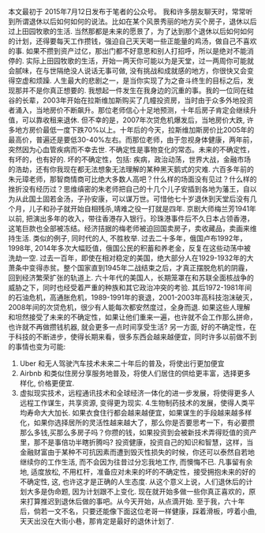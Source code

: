 本文最初于 2015年7月12日发布于笔者的公众号。
我和许多朋友聊天时，常常听到所谓退休以后如何如何的说法。比如在某个风景秀丽的地方买个房子，退休以后过上田园牧歌的生活.
当然那都是未来的愿景了，为了达到那个退休以后如何如何的计划，还得要每天工作攒钱，强迫自己天天喝一些正能量的鸡汤，做自己不喜欢的事. 如果不攒到资产过亿，那出门都不好意思和别人打招呼，所以是绝对不能消停的.
实际上田园牧歌的生活，开始一两天你可能以为是天堂，过一两周你可能就会腻味，在与世隔绝没人说话无事可做, 没有挑战和成就感的地方，你很快又会变得空虚和烦躁.
人生最大的悲剧之一，是当你实现了为之奋斗终生的目标之后，发现那并不是你真正想要的.
我想起一件发生在我身边的沉重的事。我的一位同在硅谷的长辈，2003年开始在拉斯维加斯购买了几幢投资房，当时由于众多外地投资者涌入，当地房价不断飙升。那位老师信心十足地预测，十年后房子肯定会继续升值，可以靠收租来退休.
但不幸的是，2007年次贷危机爆发后，当地房价大跌, 许多地方房价最低一度下跌70%以上。十年后的今天，拉斯维加斯房价比2005年的最高价，普遍还是要低30-40%左右。而那位老师，由于忽视身体健康，两年前，突然因为心血管疾病而不幸去世.
不确定性是事物变化的常态。未来的不确定性，有坏的，也有好的.
坏的不确定性，包括: 疾病，政治动荡，世界大战，金融市场的浩劫，还有你我现在都无法想象无法理解的某种黑天鹅式的灾难.
六百多年前的朱元璋老师，那智商情商可比绝大多数人高吧？什么样的场面没有见过？什么样的挫折没有经历过？思维缜密的朱老师把自己的十几个儿子安插到各地为藩王，自以为从此国土固若金汤，子孙安康，可以谋万世。可惜他七十岁退休到天堂后没有几个月，儿子和孙子就开始自相残杀,靖难之役一打就是四年.
京剧大师梅兰芳1941年以前, 把演出多年的收入，带往香港存入银行。珍珠港事件后不久日本占领香港，这笔巨款也全部被冻结。经济拮据的梅老师被迫回国卖房子，卖收藏品，卖画来维持生活. 类似的例子, 同时代的人, 不胜枚举.
过去二十多年，俄国卢布1992年，1998年, 2014年多次大幅贬值，俄国公民的积蓄和养老金，反复在这些动荡中被洗劫一空.
过去一百年，即使在相对稳定的美国，绝大部分人在1929-1932年的大萧条中变得赤贫。整个国家直到1945年二战结束之后，才真正摆脱危机的阴霾，回到经济繁荣扩张的轨道上.
六十年代的美国人，长期笼罩在和苏联全面核战争的威胁之下，同时也经受着严重的种族和其它政治冲突的考验. 其后1972-1981年间的石油危机，高通胀危机，1989-1991年的衰退，2001-2003年高科技泡沫破灭，2008年间的次贷危机，很少有人能每次都安然度过，全身而退.
如果这些人理解和坦然接受了未来的不确定性，如果让他们重来一遍，也许就不会工作那么拼命，也许就不再做攒钱机器, 就会更多一点时间享受生活?
另一方面, 好的不确定性，在于科技的不断进步，使得长期来看，很多东西会越来越便宜，同时许多以前做不到的事情也变为可能:
1. Uber 和无人驾驶汽车技术未来二十年后的普及，将使出行更加便宜
2. Airbnb 和类似住房分享服务地普及，将使人们居住的供给更丰富，选择更多样化, 价格更便宜.
3. 虚拟现实技术，远程通讯技术和全球经济一体化的进一步发展，将使得更多人远程工作谋生，共享资源, 变得更为现实.
4.生物制药技术的发展，使得人类平均寿命大大加长.
如果衣食住行都会越来越便宜，如果谋生的手段越来越多样化，如果你选择居所的灵活性越来越大了，那么你是否要思考一下，有必要攒那么多钱,买那么多房子吗？你攒的钱，如果投资到会被新技术弄得贬值的资产里，那不是事倍功半瞎折腾吗?
投资健康，投资自己的知识和智慧，这样，当金融财富由于某种不可抗因素而遭到毁灭性损失的时候，你还可以泰然自若地继续你的工作生活, 而不会因为往昔过分忘我地工作, 而懊悔不已.
凡事留有余地, 适度放松, 不用杠杆，准备应对未来的坏的不确定性，接受拥抱未来的好的不确定性, 这, 也许这才是正确的人生态度.
从这个意义上说，人们退休后的计划大多是伪命题, 因为计划跟不上变化.
现在就开始多做一些你真正喜欢的，原来打算推迟到退休后做的事吧。从今天开始，从点滴开始.
至于我，六十年后，倘若一文不名，只要还能像下面这位老哥一样健康，踩着滑板，哼着小曲, 天天出没在大街小巷，那肯定是最好的退休计划了.
